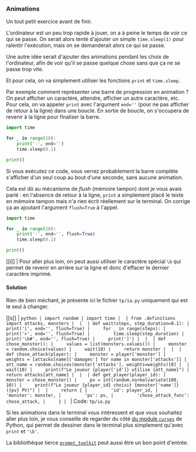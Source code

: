 ### Animations

Un tout petit exercice avant de finir.

L'ordinateur est un peu trop rapide à jouer, on a à peine le temps de voir ce qui se passe.
On serait alors tenté d'ajouter un simple `time.sleep(1)` pour ralentir l'exécution, mais on se demanderait alors ce qui se passe.

Une autre idée serait d'ajouter des animations pendant les choix de l'ordinateur, afin de voir qu'il se passe quelque chose sans que ça ne se passe trop vite.

Et pour cela, on va simplement utiliser les fonctions `print` et `time.sleep`.

Par exemple comment représenter une barre de progression en animation ?
On peut afficher un caractère, attendre, afficher un autre caractère, etc.  
Pour cela, on va appeler `print` avec l'argument `end=''` (pour ne pas afficher de retour à la ligne) dans une boucle.
En sortie de boucle, on s'occupera de revenir à la ligne pour finaliser la barre.

```python
import time

for _ in range(10):
    print('-', end='')
    time.sleep(0.1)

print()
```

Si vous exécutez ce code, vous verrez probablement la barre complète s'afficher d'un seul coup au bout d'une seconde, sans aucune animation.

Cela est dû au mécanisme de _flush_ (mémoire tampon) dont je vous avais parlé : en l'absence de retour à la ligne, `print` a simplement placé le texte en mémoire tampon mais n'a rien écrit réellement sur le terminal.
On corrige ça an ajoutant l'argument `flush=True` à l'appel.

```python
import time

for _ in range(10):
    print('-', end='', flush=True)
    time.sleep(0.1)

print()
```

[[i]]
| Pour aller plus loin, on peut aussi utiliser le caractère spécial `\b` qui permet de revenir en arrière sur la ligne et donc d'effacer le dernier caractère imprimé.

#### Solution

Rien de bien méchant, je présente ici le fichier `tp/ia.py` uniquement qui est le seul à changer.

[[s]]
| ```python
| import random
| import time
| 
| from .definitions import attacks, monsters
| 
| 
| def wait(steps, step_duration=0.1):
|     print('[', end='', flush=True)
|     for _ in range(steps):
|         print('>', end='', flush=True)
|         time.sleep(step_duration)
|         print('\b#', end='', flush=True)
|     print(']')
| 
| 
| def chose_monster():
|     values = list(monsters.values())
|     monster = random.choice(values)
|     wait(10)
|     return monster
| 
| 
| def chose_attack(player):
|     monster = player['monster']
|     weights = [attacks[name]['damages'] for name in monster['attacks']]
|     att_name = random.choices(monster['attacks'], weights=weights)[0]
| 
|     wait(10)
|     print(f"Le joueur {player['id']} utilise {att_name}")
|     return attacks[att_name]
| 
| 
| def get_player(player_id):
|     monster = chose_monster()
|     pv = int(random.normalvariate(100, 10))
|     print(f"Le joueur {player_id} choisit {monster['name']} ({pv} PV)")
| 
|     return {
|         'id': player_id,
|         'monster': monster,
|         'pv': pv,
|         'chose_attack_func': chose_attack,
|     }
| ```
| Code: `tp/ia.py`

Si les animations dans le terminal vous intéressent et que vous souhaitez aller plus loin, je vous conseille de regarder du côté [du module `curses`](https://docs.python.org/3/library/curses.html) de Python, qui permet de dessiner dans le terminal plus simplement qu'avec `print` et `'\b'`.

La bibliothèque tierce [`prompt_toolkit`](https://github.com/prompt-toolkit/python-prompt-toolkit) peut aussi être un bon point d'entrée.
